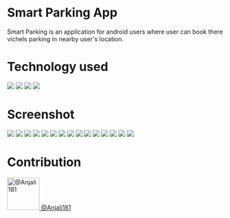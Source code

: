 # Smart Parking App
Smart Parking is an application for android users where user can book there vichels parking in nearby user's location.

# Technology used
![](Screenshort/image-002.png)
![](Screenshort/image-004.jpg)
![](Screenshort/image-006.jpg)
![](Screenshort/image-001.png)
# Screenshot

![](Screenshort/image-008.jpg)
![](Screenshort/image-009.jpg)
![](Screenshort/image-010.jpg)
![](Screenshort/image-011.jpg)
![](Screenshort/image-012.jpg)
![](Screenshort/image-013.jpg)
![](Screenshort/image-014.jpg)
![](Screenshort/image-015.jpg)
![](Screenshort/image-016.jpg)
![](Screenshort/image-017.jpg)
![](Screenshort/image-018.jpg)
![](Screenshort/image-019.jpg)
![](Screenshort/image-020.jpg)
![](Screenshort/image-021.jpg)
![](Screenshort/image-022.jpg)

# Contribution
<a href="https://github.com/Anjali181"> <img src="https://github.com/Alok17008/Smart-Parking/blob/master/Screenshort/pp-modified.png" height="75px" width="75px" title="@Anjali181"> @Anjali181<a/>
